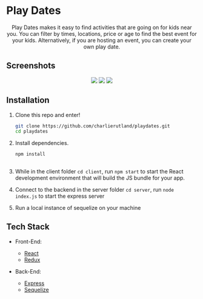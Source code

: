 
# Play Dates


<p align="center">
Play Dates makes it easy to find activities that are going on for kids near you.  You can filter by times, locations, price or age to find the best event for your kids. Alternatively, if you are hosting an event, you can create your own play date.
</p>

## Screenshots

<p align="center">
  <img src= "https://res.cloudinary.com/cjrrcrosr/image/upload/v1544297572/Screenshot_2018-12-08_at_20.11.45.png"/>
  
  <img src= "https://res.cloudinary.com/cjrrcrosr/image/upload/v1544439529/Screenshot_2018-12-10_at_11.58.02.png"/>
  <img src= "https://res.cloudinary.com/cjrrcrosr/image/upload/c_scale,w_300/v1544297570/Screenshot_2018-12-08_at_20.23.09.png"/>
</p>


## Installation

1. Clone this repo and enter!

   ```bash
   git clone https://github.com/charlierutland/playdates.git
   cd playdates
   ```

2. Install dependencies.

   ```bash
   npm install
  
   ```

3. While in the client folder ````cd client````, run ````npm start```` to start the React development environment that will build the JS bundle for your app.

4. Connect to the backend in the server folder ````cd server````, run ````node index.js```` to start the express server
 

5. Run a local instance of sequelize on your machine


## Tech Stack

* Front-End:
  * [React](https://reactjs.org/) 
  * [Redux](https://redux.js.org/)
  
* Back-End:
  * [Express](https://expressjs.com/) 
  * [Sequelize](https://expressjs.com/) 
  
